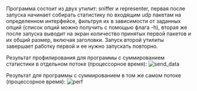 Программа состоит из двух утилит: sniffer и representer, первая после запуска начинает собирать статистику по входящим udp пакетам на определенном интерфейсе, фильтруя их в зависимости от заданных опций (список опций можно получить с помощью флага -h), вторая же после запуска выводит на экран количество принятых первой пакетов и их общий размер, включая заголовки. Запуск второй утилиты завершает работку первой и ее нужно запускать повторно.

Результат профилирования для программы с суммированием статистики в отдельном потоке (процессорное время):
![send_data](https://github.com/Gorruy/sniffer/assets/83616301/ebbd39d4-9b4b-43dc-9e98-446f624f362c)

Результат для программы с суммированием в том же самом потоке (процессорное время):
![perf](https://github.com/Gorruy/sniffer/assets/83616301/4b3f2001-a987-4046-bedb-2029deab8e59)
